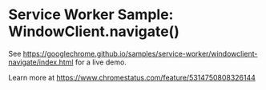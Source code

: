 Service Worker Sample: WindowClient.navigate()
===
See https://googlechrome.github.io/samples/service-worker/windowclient-navigate/index.html for a live demo.

Learn more at https://www.chromestatus.com/feature/5314750808326144

